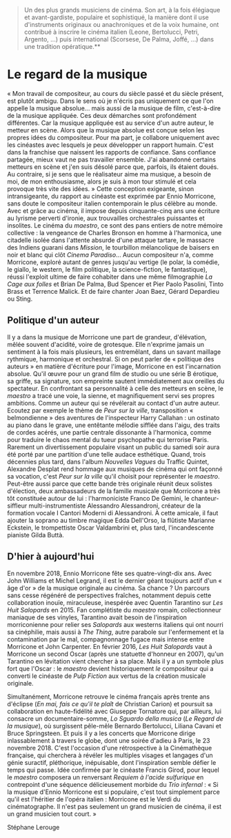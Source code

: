 > Un des plus grands musiciens de cinéma. Son art, à la fois élégiaque et avant-gardiste, populaire et sophistiqué, la manière dont il use d'instruments originaux ou anachroniques et de la voix humaine, ont contribué à inscrire le cinéma italien (Leone, Bertolucci, Petri, Argento, ...) puis international (Scorsese, De Palma, Joffé, ...) dans une tradition opératique.\*\*

# Le regard de la musique

« Mon travail de compositeur, au cours du siècle passé et du siècle présent, est plutôt ambigu. Dans le sens où je n'écris pas uniquement ce que l'on appelle la musique absolue... mais aussi de la musique de film, c'est-à-dire de la musique appliquée. Ces deux démarches sont profondément différentes. Car la musique appliquée est au service d'un autre auteur, le metteur en scène. Alors que la musique absolue est conçue selon les propres idées du compositeur. Pour ma part, je collabore uniquement avec les cinéastes avec lesquels je peux développer un rapport humain. C'est dans la franchise que naissent les rapports de confiance. Sans confiance partagée, mieux vaut ne pas travailler ensemble. J'ai abandonné certains metteurs en scène et j'en suis désolé parce que, parfois, ils étaient doués. Au contraire, si je sens que le réalisateur aime ma musique, a besoin de moi, de mon enthousiasme, alors je suis à mon tour stimulé et cela provoque très vite des idées. » Cette conception exigeante, sinon intransigeante, du rapport au cinéaste est exprimée par Ennio Morricone, sans doute le compositeur italien contemporain le plus célèbre au monde. Avec et grâce au cinéma, il impose depuis cinquante-cinq ans une écriture au lyrisme perverti d'ironie, aux trouvailles orchestrales puissantes et insolites. Le cinéma du _maestro_, ce sont des pans entiers de notre mémoire collective : la vengeance de Charles Bronson en homme à l'harmonica, une citadelle isolée dans l'attente absurde d'une attaque tartare, le massacre des Indiens guarani dans _Mission_, le tourbillon mélancolique de baisers en noir et blanc qui clôt _Cinema Paradiso_... Aucun compositeur n'a, comme Morricone, exploré autant de genres jusqu'au vertige (le polar, la comédie, le giallo, le western, le film politique, la science-fiction, le fantastique), réussi l'exploit ultime de faire cohabiter dans une même filmographie _La Cage aux folles_ et Brian De Palma, Bud Spencer et Pier Paolo Pasolini, Tinto Brass et Terrence Malick. Et de faire chanter Joan Baez, Gérard Depardieu ou Sting.

## Politique d'un auteur

Il y a dans la musique de Morricone une part de grandeur, d'élévation, mêlée souvent d'acidité, voire de grotesque. Elle n'exprime jamais un sentiment à la fois mais plusieurs, les entremêlant, dans un savant maillage rythmique, harmonique et orchestral. Si on peut parler de « politique des auteurs » en matière d'écriture pour l'image, Morricone en est l'incarnation absolue. Qu'il œuvre pour un grand film de studio ou une série B érotique, sa griffe, sa signature, son empreinte sautent immédiatement aux oreilles du spectateur. En confrontant sa personnalité à celle des metteurs en scène, le _maestro_ a tracé une voie, la sienne, et magnifiquement servi ses propres ambitions. Comme un auteur qui se révélerait au contact d'un autre auteur. Ecoutez par exemple le thème de _Peur sur la ville_, transposition « belmondienne » des aventures de l'inspecteur Harry Callahan : un ostinato au piano dans le grave, une entêtante mélodie sifflée dans l'aigu, des traits de cordes acérés, une partie centrale dissonante à l'harmonica, comme pour traduire le chaos mental du tueur psychopathe qui terrorise Paris. Rarement un divertissement populaire visant un public du samedi soir aura été porté par une partition d'une telle audace esthétique. Quand, trois décennies plus tard, dans l'album _Nouvelles Vagues_ du Traffic Quintet, Alexandre Desplat rend hommage aux musiques de cinéma qui ont façonné sa vocation, c'est _Peur sur la ville_ qu'il choisit pour représenter le _maestro_. Peut-être aussi parce que cette bande très originale réunit deux solistes d'élection, deux ambassadeurs de la famille musicale que Morricone a très tôt constituée autour de lui : l'harmoniciste Franco De Gemini, le chanteur-siffleur multi-instrumentiste Alessandro Alessandroni, créateur de la formation vocale I Cantori Moderni di Alessandroni. À cette amicale, il faut ajouter la soprano au timbre magique Edda Dell'Orso, la flûtiste Marianne Eckstein, le trompettiste Oscar Valdambrini et, plus tard, l'incandescente pianiste Gilda Buttà.

## D'hier à aujourd'hui

En novembre 2018, Ennio Morricone fête ses quatre-vingt-dix ans. Avec John Williams et Michel Legrand, il est le dernier géant toujours actif d'un « âge d'or » de la musique originale au cinéma. Sa chance ? Un parcours sans cesse régénéré de perspectives fraîches, notamment depuis cette collaboration inouïe, miraculeuse, inespérée avec Quentin Tarantino sur _Les Huit Salopards_ en 2015. Fan complétiste du _maestro_ romain, collectionneur maniaque de ses vinyles, Tarantino avait besoin de l'inspiration morriconienne pour relier ses _Salopards_ aux westerns italiens qui ont nourri sa cinéphilie, mais aussi à _The Thing_, autre parabole sur l'enfermement et la contamination par le mal, compagnonnage fugace mais intense entre Morricone et John Carpenter. En février 2016, _Les Huit Salopards_ vaut à Morricone un second Oscar (après une statuette d'honneur en 2007), qu'un Tarantino en lévitation vient chercher à sa place. Mais il y a un symbole plus fort que l'Oscar : le _maestro_ devient historiquement _le_ compositeur qui a converti le cinéaste de _Pulp Fiction_ aux vertus de la création musicale originale.

Simultanément, Morricone retrouve le cinéma français après trente ans d'éclipse (_En mai, fais ce qu'il te plaît_ de Christian Carion) et poursuit sa collaboration en haute-fidélité avec Giuseppe Tornatore qui, par ailleurs, lui consacre un documentaire-somme, _Lo Sguardo della musica_ (_Le Regard de la musique_), où surgissent pêle-mêle Bernardo Bertolucci, Liliana Cavani et Bruce Springsteen. Et puis il y a les concerts que Morricone dirige inlassablement à travers le globe, dont une soirée d'adieu à Paris, le 23 novembre 2018. C'est l'occasion d'une rétrospective à la Cinémathèque française, qui cherchera à révéler les multiples visages et langages d'un génie suractif, pléthorique, inépuisable, dont l'inspiration semble défier le temps qui passe. Idée confirmée par le cinéaste Francis Girod, pour lequel le _maestro_ composera un renversant _Requiem à l'acide sulfurique_ en contrepoint d'une séquence délicieusement morbide du _Trio infernal_ : « Si la musique d'Ennio Morricone est si populaire, c'est tout simplement parce qu'il est l'héritier de l'opéra italien : Morricone est le Verdi du cinématographe. Il n'est pas seulement un grand musicien de cinéma, il est un grand musicien tout court. »

Stéphane Lerouge
